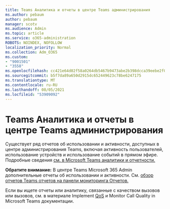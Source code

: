```yaml
---
title: Teams Аналитика и отчеты в центре Teams администрирования
ms.author: pebaum
author: pebaum
manager: scotv
ms.audience: Admin
ms.topic: article
ms.service: o365-administration
ROBOTS: NOINDEX, NOFOLLOW
localization_priority: Normal
ms.collection: Adm_O365
ms.custom:
- "9001501"
- "3558"
ms.openlocfilehash: cc421e64d02f58a0264db5467b9473abe2b398dcca39eebe2f072a0f283276f2
ms.sourcegitcommit: b5f7da89a650d2915dc652449623c78be6247175
ms.translationtype: MT
ms.contentlocale: ru-RU
ms.lasthandoff: 08/05/2021
ms.locfileid: "53909092"
---
```

# <a name="teams-analytics-and-reports-in-the-teams-admin-center"></a>Teams Аналитика и отчеты в центре Teams администрирования

Существует ряд отчетов об использовании и активности, доступных в центре администрирования Teams, включая активность пользователей, использование устройств и использование событий в прямом эфире.  Подробные сведения [см. в Microsoft Teams аналитики и отчетности.](https://docs.microsoft.com/microsoftteams/teams-analytics-and-reports/teams-reporting-reference)

**Обратите внимание:** В центре Teams Microsoft 365 Admin дополнительные отчеты об использовании и активности. См. [обзор отчетов Teams отчетов на панели мониторинга Отчетов.](https://docs.microsoft.com/microsoftteams/teams-activity-reports#how-to-view-the-teams-reports-in-the-reports-dashboard)

Если вы ищете отчеты или  аналитику, связанные с качеством вызовов или вызовов, см. в материале Implement [QoS](https://docs.microsoft.com/microsoftteams/monitor-call-quality-qos) и Monitor Call Quality in Microsoft Teams документации.

